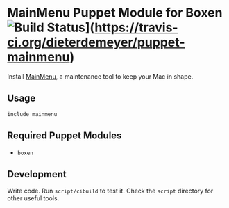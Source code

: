 # MainMenu Puppet Module for Boxen ![Build Status](https://travis-ci.org/dieterdemeyer/puppet-mainmenu.png?branch=master)](https://travis-ci.org/dieterdemeyer/puppet-mainmenu)

Install [MainMenu](http://mainmenuapp.com/), a maintenance tool to keep your Mac in shape.

## Usage

```puppet
include mainmenu
```

## Required Puppet Modules

* `boxen`

## Development

Write code. Run `script/cibuild` to test it. Check the `script`
directory for other useful tools.
